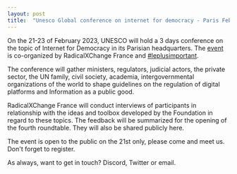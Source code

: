 ```yaml
---
layout: post
title:  "Unesco Global conference on internet for democracy - Paris Feb 21-23"
---
```


On the 21-23 of February 2023, UNESCO will hold a 3 days conference on the topic of Internet for Democracy in its Parisian headquarters. The [event](https://www.unesco.org/en/internet-conference) is co-organized by RadicalXChange France and [#leplusimportant](https://leplusimportant.org/).

The conference will gather ministers, regulators, judicial actors, the private sector, the UN family, civil society, academia, intergovernmental organizations of the world to shape guidelines on the regulation of digital platforms and Information as a public good.

RadicalXChange France will conduct interviews of participants in relationship with the ideas and toolbox developed by the Foundation in regard to these topics. The feedback will be summarized for the opening of the fourth roundtable. They will also be shared publicly here.

The event is open to the public on the 21st only, please come and meet us. Don't forget to register.

As always, want to get in touch? Discord, Twitter or email.
